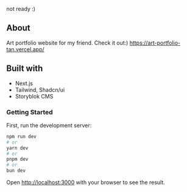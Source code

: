not ready :)

## About
Art portfolio website for my friend.
Check it out:) https://art-portfolio-tan.vercel.app/
## Built with
- Next.js
- Tailwind, Shadcn/ui
- Storyblok CMS

### Getting Started
First, run the development server:

```bash
npm run dev
# or
yarn dev
# or
pnpm dev
# or
bun dev
```


Open [http://localhost:3000](http://localhost:3000) with your browser to see the result.

